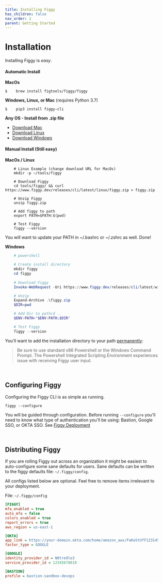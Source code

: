 ```yaml
---
title: Installing Figgy
has_children: false
nav_order: 1
parent: Getting Started
---
```



# Installation
Installing Figgy is _easy_.


#### Automatic Install

**MacOs**

    $    brew install figtools/figgy/figgy
        
**Windows, Linux, or Mac** (requires Python 3.7)

    $    pip3 install figgy-cli

**Any OS - Install from .zip file**

- [Download Mac](https://www.figgy.dev/releases/cli/latest/darwin/figgy.zip)
- [Download Linux](https://www.figgy.dev/releases/cli/latest/linux/figgy.zip)
- [Download Windows](https://www.figgy.dev/releases/cli/latest/windows/figgy.zip)


#### Manual Install (Still easy)

**MacOs / Linux**
```console
    # Linux Example (change download URL for MacOs)
    mkdir -p ~/tools/figgy
    
    # Download Figgy
    cd tools/figgy/ && curl https://www.figgy.dev/releases/cli/latest/linux/figgy.zip > figgy.zip

    # Unzip Figgy
    unzip figgy.zip

    # Add figgy to path
    export PATH=$PATH:$(pwd)

    # Test Figgy
    figgy --version
```

You will want to update your PATH in ~/.bashrc or ~/.zshrc as well. Done!

**Windows**
```powershell 
    # powershell
    
    # Create install directory
    mkdir figgy
    cd figgy
    
    # Download Figgy
    Invoke-WebRequest -Uri https://www.figgy.dev/releases/cli/latest/windows/figgy.zip -OutFile figgy.zip 

    # Unzip
    Expand-Archive .\figgy.zip 
    $DIR=pwd

    # Add Dir to pathcd ..
    $ENV:PATH="$ENV:PATH;$DIR"

    # Test Figgy
    figgy --version
```

You'll want to add the installation directory to your path [permanently](https://codingbee.net/powershell/powershell-make-a-permanent-change-to-the-path-environment-variable): 
> Be sure to use standard x86 Powershell or the Windows Command Prompt. The Powershell Integrated Scripting Environment 
> experiences issue with receiving Figgy user input. 

<br/>

## Configuring Figgy
Configuring the Figgy CLI is as simple as running.

    figgy --configure
    
    
You will be guided through configuration. Before running `--configure` you'll need to know what type of authentication 
you'll be using: Bastion, Google SSO, or OKTA SSO. See [Figgy Deployment](/docs/deployment/index.html)

<br/>

## Distributing Figgy

If you are rolling Figgy out across an organization it might be easiest to auto-configure some sane defaults for users.
Sane defaults can be written to the figgy defaults file: `~/.figgy/config`.

All configs listed below are optional. Feel free to remove items irrelevant to your deployment.

File: `~/.figgy/config` 
```ini
[FIGGY]
mfa_enabled = true
auto_mfa = false
colors_enabled = true
report_errors = true
aws_region = us-east-1

[OKTA]
app_link = https://your-domain.okta.com/home/amazon_aws/FaKeStUfF123145faf11zf/123
factor_type = GOOGLE

[GOOGLE]
identity_provider_id = N0tre9le3
service_provider_id = 12345678010

[BASTION]
profile = bastion-sandbox-devops
```